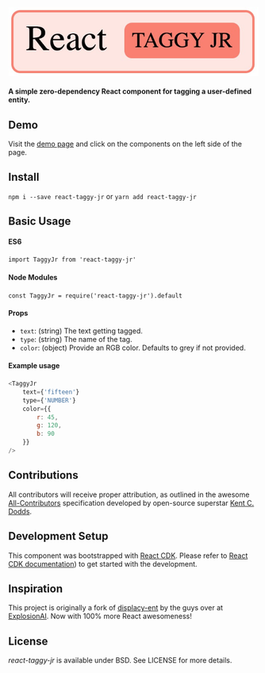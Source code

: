 ![react-taggy-jr](./images/taggyjr.jpg "React Taggy Jr")

#### A simple zero-dependency React component for tagging a user-defined entity.

## Demo
Visit the [demo page](https://johncmunson.github.io/react-taggy-jr/) and click on the components on the left side of the page.

## Install

`npm i --save react-taggy-jr` or `yarn add react-taggy-jr`

## Basic Usage

#### ES6
`import TaggyJr from 'react-taggy-jr'`

#### Node Modules
`const TaggyJr = require('react-taggy-jr').default`

#### Props
- `text`: (string) The text getting tagged.
- `type`: (string) The name of the tag.
- `color`: (object) Provide an RGB color. Defaults to grey if not provided.

#### Example usage
```javascript
<TaggyJr
    text={'fifteen'}
    type={'NUMBER'}
    color={{
        r: 45,
        g: 120,
        b: 90
    }}
/>
```

## Contributions

All contributors will receive proper attribution, as outlined in the awesome [All-Contributors](https://github.com/kentcdodds/all-contributors) specification developed by open-source superstar [Kent C. Dodds](https://twitter.com/kentcdodds?lang=en).

## Development Setup

This component was bootstrapped with [React CDK](https://github.com/kadirahq/react-cdk). Please refer to [React CDK documentation](https://github.com/kadirahq/react-cdk)) to get started with the development.

## Inspiration

This project is originally a fork of [displacy-ent](https://github.com/explosion/displacy-ent) by the guys over at [ExplosionAI](https://explosion.ai/). Now with 100% more React awesomeness!

## License

*react-taggy-jr* is available under BSD. See LICENSE for more details.
